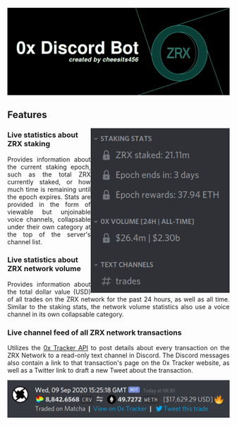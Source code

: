 ![Banner](https://github.com/cheesits456/0xDiscordBot/raw/readme-images/banner.png)

## Features

<img align="right" alt="Staking Stats" src="https://github.com/cheesits456/0xDiscordBot/raw/readme-images/stats.png" width="315">

### Live statistics about ZRX staking

<p align="justify">Provides information about the current staking epoch, such as the total ZRX currently staked, or how much time is remaining until the epoch expires. Stats are provided in the form of viewable but unjoinable voice channels, collapsable under their own category at the top of the server's channel list.</p>

### Live statistics about ZRX network volume

<p align="justify">Provides information about the total dollar value (USD) of all trades on the ZRX network for the past 24 hours, as well as all time. Similar to the staking stats, the network volume statistics also use a voice channel in its own collapsable category.</p>

### Live channel feed of all ZRX network transactions

<p align="justify">Utilizes the <a href="https://docs.0xtracker.com/api-reference/introduction">0x Tracker API</a> to post details about every transaction on the ZRX Network to a read-only text channel in Discord. The Discord messages also contain a link to that transaction's page on the 0x Tracker website, as well as a Twitter link to draft a new Tweet about the transaction.</p>

![Network Transactions](https://github.com/cheesits456/0xDiscordBot/raw/readme-images/transaction.png)
